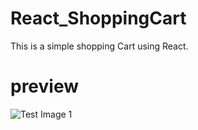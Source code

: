 # React_ShoppingCart
This is a simple shopping Cart using React.

# preview

![Test Image 1](/Users/a1/Desktop/shoppingCart.png)
